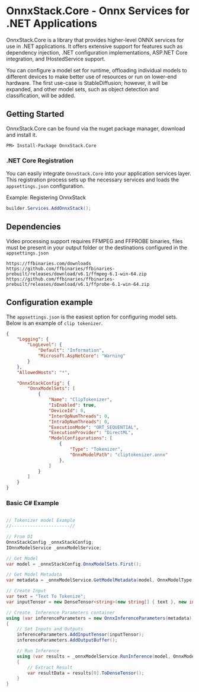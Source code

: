 ﻿# OnnxStack.Core - Onnx Services for .NET Applications

OnnxStack.Core is a library that provides higher-level ONNX services for use in .NET applications. It offers extensive support for features such as dependency injection, .NET configuration implementations, ASP.NET Core integration, and IHostedService support.

You can configure a model set for runtime, offloading individual models to different devices to make better use of resources or run on lower-end hardware. The first use-case is StableDiffusion; however, it will be expanded, and other model sets, such as object detection and classification, will be added.

## Getting Started


OnnxStack.Core can be found via the nuget package manager, download and install it.
```
PM> Install-Package OnnxStack.Core
```


### .NET Core Registration

You can easily integrate `OnnxStack.Core` into your application services layer. This registration process sets up the necessary services and loads the `appsettings.json` configuration.

Example: Registering OnnxStack
```csharp
builder.Services.AddOnnxStack();
```

## Dependencies
Video processing support requires FFMPEG and FFPROBE binaries, files must be present in your output folder or the destinations configured in the `appsettings.json`
```
https://ffbinaries.com/downloads
https://github.com/ffbinaries/ffbinaries-prebuilt/releases/download/v6.1/ffmpeg-6.1-win-64.zip
https://github.com/ffbinaries/ffbinaries-prebuilt/releases/download/v6.1/ffprobe-6.1-win-64.zip
```

## Configuration example
The `appsettings.json` is the easiest option for configuring model sets. Below is an example of `clip tokenizer`.

```json
{
	"Logging": {
		"LogLevel": {
			"Default": "Information",
			"Microsoft.AspNetCore": "Warning"
		}
	},
	"AllowedHosts": "*",

	"OnnxStackConfig": {
		"OnnxModelSets": [
			{
				"Name": "ClipTokenizer",
				"IsEnabled": true,
				"DeviceId": 0,
				"InterOpNumThreads": 0,
				"IntraOpNumThreads": 0,
				"ExecutionMode": "ORT_SEQUENTIAL",
				"ExecutionProvider": "DirectML",
				"ModelConfigurations": [
					{
						"Type": "Tokenizer",
						"OnnxModelPath": "cliptokenizer.onnx"
					},
				]
			}
		]
	}
}
```



### Basic C# Example
```csharp

// Tokenizer model Example
//----------------------//

// From DI
OnnxStackConfig _onnxStackConfig;
IOnnxModelService _onnxModelService;

// Get Model
var model = _onnxStackConfig.OnnxModelSets.First();

// Get Model Metadata
var metadata = _onnxModelService.GetModelMetadata(model, OnnxModelType.Tokenizer);

// Create Input
var text = "Text To Tokenize";
var inputTensor = new DenseTensor<string>(new string[] { text }, new int[] { 1 });

// Create  Inference Parameters container
using (var inferenceParameters = new OnnxInferenceParameters(metadata))
{
	// Set Inputs and Outputs
	inferenceParameters.AddInputTensor(inputTensor);
	inferenceParameters.AddOutputBuffer();

	// Run Inference
	using (var results = _onnxModelService.RunInference(model, OnnxModelType.Tokenizer, inferenceParameters))
	{
		// Extract Result
		var resultData = results[0].ToDenseTensor();
	}
}

```


